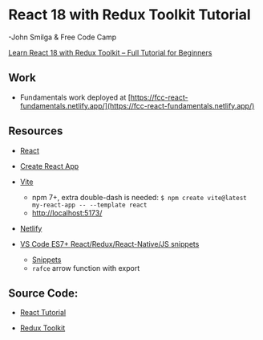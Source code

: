 # React 18 with Redux Toolkit Tutorial
-John Smilga & Free Code Camp

[Learn React 18 with Redux Toolkit – Full Tutorial for Beginners](https://www.youtube.com/watch?v=2-crBg6wpp0&t=1)


## Work
* Fundamentals work deployed at [https://fcc-react-fundamentals.netlify.app/](https://fcc-react-fundamentals.netlify.app/)

## Resources

* [React](https://react.dev/)

* [Create React App](https://create-react-app.dev/)

* [Vite](https://vitejs.dev/)
   * npm 7+, extra double-dash is needed: `$ npm create vite@latest my-react-app -- --template react`
   * [http://localhost:5173/](http://localhost:5173/)

* [Netlify](https://docs.netlify.com/?_gl=1%2a12uzxpx%2a_gcl_aw%2aR0NMLjE2ODg0MjE5MzEuQ2p3S0NBanc0NG1sQmhBUUVpd0FxUDNlVnFsZVdZNHRJVENtZjlJYzV0UXZkUkRuY2J4SGpVdHBLYW9leDREek12MURtTkxEX1U4VDJ4b0NaUThRQXZEX0J3RQ..%2a_gcl_au%2aMTUzMTExNTM3MS4xNjg4NDIxOTMx&_ga=2.10918007.215894930.1688421942-1440058591.1688421931)

* [VS Code ES7+ React/Redux/React-Native/JS snippets](https://github.com/ults-io/vscode-react-javascript-snippets)
  * [Snippets](https://github.com/ults-io/vscode-react-javascript-snippets/blob/master/docs/Snippets.md)
  * `rafce` arrow function with export

## Source Code:
* [React Tutorial](https://github.com/john-smilga/react-course-v3)

* [Redux Toolkit](https://github.com/john-smilga/redux-toolkit-tutorial)
